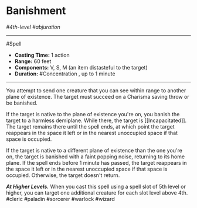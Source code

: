 # Banishment
*#4th-level #abjuration*
___ 
#Spell
- **Casting Time:** 1 action
- **Range:** 60 feet
- **Components:** V, S, M (an item distasteful to the target)
- **Duration:** #Concentration , up to 1 minute
---
You attempt to send one creature that you can see within range to another plane of existence. The target must succeed on a Charisma saving throw or be banished.

If the target is native to the plane of existence you're on, you banish the target to a harmless demiplane. While there, the target is [[Incapacitated]]. The target remains there until the spell ends, at which point the target reappears in the space it left or in the nearest unoccupied space if that space is occupied.

If the target is native to a different plane of existence than the one you're on, the target is banished with a faint popping noise, returning to its home plane. If the spell ends before 1 minute has passed, the target reappears in the space it left or in the nearest unoccupied space if that space is occupied. Otherwise, the target doesn't return.

***At Higher Levels.*** When you cast this spell using a spell slot of 5th level or higher, you can target one additional creature for each slot level above 4th.
#cleric
#paladin
#sorcerer
#warlock
#wizard